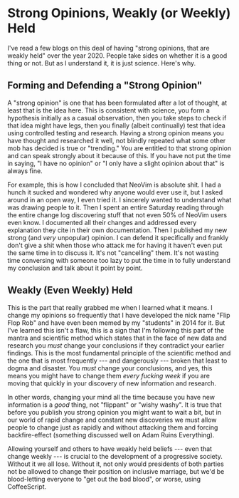 # Strong Opinions, Weakly (or Weekly) Held

I've read a few blogs on this deal of having "strong opinions, that are
weakly held" over the year 2020. People take sides on whether it is a
good thing or not. But as I understand it, it is just science. Here's
why.

## Forming and Defending a "Strong Opinion"

A "strong opinion" is one that has been formulated after a lot of
thought, at least that is the idea here. This is consistent with
science, you form a hypothesis initially as a casual observation, then
you take steps to check if that idea might have legs, then you finally
(albeit continually) test that idea using controlled testing and
research. Having a strong opinion means you have thought and researched
it well, not blindly repeated what some other mob has decided is true or
"trending." You are entitled to that strong opinion and can speak
strongly about it because of this. If you have not put the time in
saying, "I have no opinion" or "I only have a slight opinion about that"
is always fine. 

For example, this is how I concluded that NeoVim is absolute shit. I had
a hunch it sucked and wondered why anyone would ever use it, but I asked
around in an open way, I even tried it. I sincerely wanted to understand
what was drawing people to it. Then I spent an entire Saturday reading
through the entire change log discovering stuff that not even 50% of
NeoVim users even know. I documented all their changes and addressed
every explanation they cite in their own documentation. Then I published
my new strong (and *very* unpopular) opinion. I can defend it
specifically and frankly don't give a shit when those who attack me for
having it haven't even put the same time in to discuss it. It's not
"cancelling" them. It's not wasting time conversing with someone too
lazy to put the time in to fully understand my conclusion and talk about
it point by point.

## Weakly (Even Weekly) Held

This is the part that really grabbed me when I learned what it means. I
change my opinions so frequently that I have developed the nick name
"Flip Flop Rob" and have even been memed by my "students" in 2014 for
it. But I've learned this isn't a flaw, this is a sign that I'm
following this part of the mantra and scientific method which states
that in the face of new data and research you *must* change your
conclusions if they contradict your earlier findings. This is the most
fundamental principle of the scientific method and the one that is most
frequently --- and dangerously --- broken that least to dogma and
disaster. You *must* change your conclusions, and yes, this means you
might have to change them *every fucking week* if you are moving that
quickly in your discovery of new information and research.

In other words, changing your mind all the time because you have new
information is a *good* thing, not "flippant" or "wishy washy". It is
true that before you publish you strong opinion you might want to wait a
bit, but in our world of rapid change and constant new discoveries we
must allow people to change just as rapidly and without attacking them
and forcing backfire-effect (something discussed well on Adam Ruins
Everything). 

Allowing yourself and others to have weakly held beliefs --- even that
change weekly --- is crucial to the development of a progressive
society. Without it we all lose. Without it, not only would presidents
of both parties not be allowed to change their position on inclusive
marriage, but we'd be blood-letting everyone to "get out the bad blood",
or worse, using CoffeeScript.

